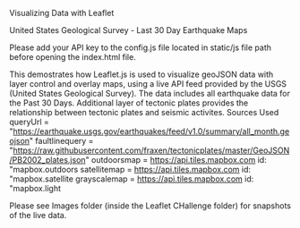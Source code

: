 Visualizing Data with Leaflet

United States Geological Survey - Last 30 Day Earthquake Maps

Please add your API key to the config.js file located in static/js file path before opening the index.html file.

This demostrates how Leaflet.js is used to visualize geoJSON data with layer control and overlay maps, using a live API feed provided by the USGS (United States Geological Survey). The data includes all earthquake data for the Past 30 Days. Additional layer of tectonic plates provides the relationship between tectonic plates and seismic activites.
Sources Used
queryUrl = "https://earthquake.usgs.gov/earthquakes/feed/v1.0/summary/all_month.geojson" 
faultlinequery = "https://raw.githubusercontent.com/fraxen/tectonicplates/master/GeoJSON/PB2002_plates.json" 
outdoorsmap = https://api.tiles.mapbox.com id: "mapbox.outdoors 
satellitemap = https://api.tiles.mapbox.com id: "mapbox.satellite 
grayscalemap = https://api.tiles.mapbox.com id: "mapbox.light 
  
Please see Images folder (inside the Leaflet CHallenge folder) for snapshots of the live data. 

